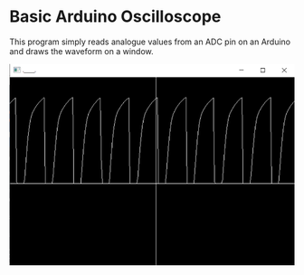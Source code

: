 # Basic Arduino Oscilloscope

This program simply reads analogue values from an ADC pin on an Arduino and draws the waveform on a window.

![img](img.PNG)